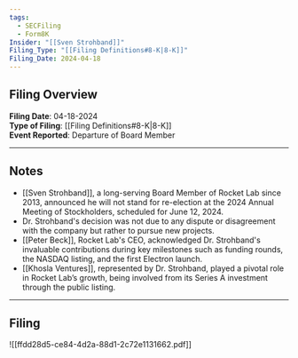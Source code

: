 ```yaml
---
tags:
  - SECFiling
  - Form8K
Insider: "[[Sven Strohband]]"
Filing_Type: "[[Filing Definitions#8-K|8-K]]"
Filing_Date: 2024-04-18
---
```


## Filing Overview

**Filing Date**: 04-18-2024  
**Type of Filing**: [[Filing Definitions#8-K|8-K]]  
**Event Reported**: Departure of Board Member  

---

## Notes

- [[Sven Strohband]], a long-serving Board Member of Rocket Lab since 2013, announced he will not stand for re-election at the 2024 Annual Meeting of Stockholders, scheduled for June 12, 2024.
- Dr. Strohband's decision was not due to any dispute or disagreement with the company but rather to pursue new projects. 
- [[Peter Beck]], Rocket Lab's CEO, acknowledged Dr. Strohband's invaluable contributions during key milestones such as funding rounds, the NASDAQ listing, and the first Electron launch.
- [[Khosla Ventures]], represented by Dr. Strohband, played a pivotal role in Rocket Lab’s growth, being involved from its Series A investment through the public listing.

---

## Filing

![[ffdd28d5-ce84-4d2a-88d1-2c72e1131662.pdf]]

